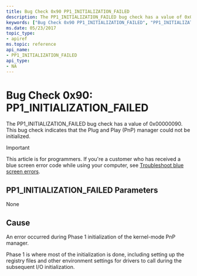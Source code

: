 ```yaml
---
title: Bug Check 0x90 PP1_INITIALIZATION_FAILED
description: The PP1_INITIALIZATION_FAILED bug check has a value of 0x00000090. This bug check indicates that the Plug and Play (PnP) manager could not be initialized.
keywords: ["Bug Check 0x90 PP1_INITIALIZATION_FAILED", "PP1_INITIALIZATION_FAILED"]
ms.date: 05/23/2017
topic_type:
- apiref
ms.topic: reference
api_name:
- PP1_INITIALIZATION_FAILED
api_type:
- NA
---
```


# Bug Check 0x90: PP1\_INITIALIZATION\_FAILED


The PP1\_INITIALIZATION\_FAILED bug check has a value of 0x00000090. This bug check indicates that the Plug and Play (PnP) manager could not be initialized.

> [!IMPORTANT]
> This article is for programmers. If you're a customer who has received a blue screen error code while using your computer, see [Troubleshoot blue screen errors](https://www.windows.com/stopcode).


## PP1\_INITIALIZATION\_FAILED Parameters


None

## Cause

An error occurred during Phase 1 initialization of the kernel-mode PnP manager.

Phase 1 is where most of the initialization is done, including setting up the registry files and other environment settings for drivers to call during the subsequent I/O initialization.

 

 




